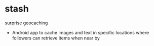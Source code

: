 # stash
surprise geocaching

* Android app to cache images and text in specific locations where followers can retrieve items when near by
